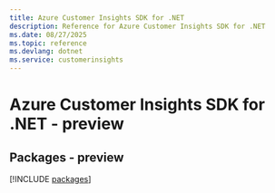 ```yaml
---
title: Azure Customer Insights SDK for .NET
description: Reference for Azure Customer Insights SDK for .NET
ms.date: 08/27/2025
ms.topic: reference
ms.devlang: dotnet
ms.service: customerinsights
---
```

# Azure Customer Insights SDK for .NET - preview
## Packages - preview
[!INCLUDE [packages](customer-insights-index.md)]